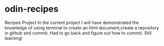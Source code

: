 # odin-recipes
Recipes Project
In the current project I will have demonstrated the knowledge of using terminal to create an html document,create a repository in github and commit.
Had to go back and figure out how to commit. Still learning!